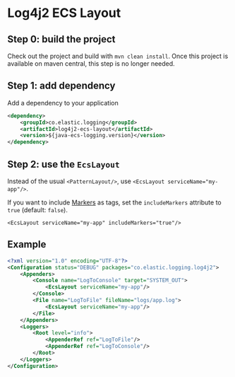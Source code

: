 # Log4j2 ECS Layout

## Step 0: build the project
Check out the project and build with `mvn clean install`.
Once this project is available on maven central, this step is no longer needed.

## Step 1: add dependency

Add a dependency to your application
```xml
<dependency>
    <groupId>co.elastic.logging</groupId>
    <artifactId>log4j2-ecs-layout</artifactId>
    <version>${java-ecs-logging.version}</version>
</dependency>
```

## Step 2: use the `EcsLayout`

Instead of the usual `<PatternLayout/>`, use `<EcsLayout serviceName="my-app"/>`.

If you want to include [Markers](https://logging.apache.org/log4j/2.0/manual/markers.html) as tags,
set the `includeMarkers` attribute to `true` (default: `false`).

```
<EcsLayout serviceName="my-app" includeMarkers="true"/>
```

## Example
```xml
<?xml version="1.0" encoding="UTF-8"?>
<Configuration status="DEBUG" packages="co.elastic.logging.log4j2">
    <Appenders>
        <Console name="LogToConsole" target="SYSTEM_OUT">
            <EcsLayout serviceName="my-app"/>
        </Console>
        <File name="LogToFile" fileName="logs/app.log">
            <EcsLayout serviceName="my-app"/>
        </File>
    </Appenders>
    <Loggers>
        <Root level="info">
            <AppenderRef ref="LogToFile"/>
            <AppenderRef ref="LogToConsole"/>
        </Root>
    </Loggers>
</Configuration>
```
